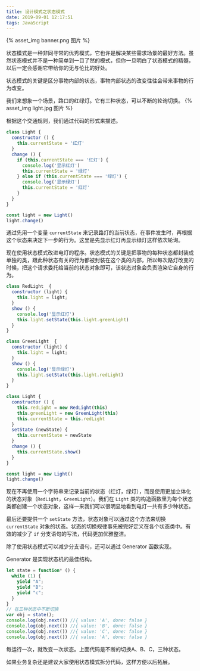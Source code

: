 ```yaml
---
title: 设计模式之状态模式
date: 2019-09-01 12:17:51
tags: JavaScript
---
```

{% asset_img banner.png 图片 %}

状态模式是一种非同寻常的优秀模式，它也许是解决某些需求场景的最好方法。虽然状态模式并不是一种简单到一目了然的模式，但你一旦明白了状态模式的精髓，以后一定会感谢它带给你的无与伦比的好处。

<!-- more -->

状态模式的关键是区分事物内部的状态，事物内部状态的改变往往会带来事物的行为改变。

我们来想象一个场景，路口的红绿灯。它有三种状态，可以不断的轮询切换。
{% asset_img light.jpg 图片 %}

根据这个交通规则，我们通过代码的形式来描述。

```js
class Light {
  constructor () {
    this.currentState = '红灯'
  }
  change () {
    if (this.currentState === '红灯') {
      console.log('显示红灯')
      this.currentState = '绿灯'
    } else if (this.currentState === '绿灯') {
      console.log('显示绿灯')
      this.currentState = '红灯'
    }
  }
}

const light = new Light()
light.change()
```
通过先用一个变量 `currentState` 来记录路灯的当前状态，在事件发生时，再根据这个状态来决定下一步的行为。这里是先显示红灯再显示绿灯这样依次轮询。

现在使用状态模式改进电灯的程序。状态模式的关键是把事物的每种状态都封装成单独的类，跟此种状态有关的行为都被封装在这个类的内部，所以每次路灯改变的时候，把这个请求委托给当前的状态对象即可，该状态对象会负责渲染它自身的行为。
```js
class RedLight  {
  constructor (light) {
    this.light = light;
  }
  show () {
    console.log('显示红灯')
    this.light.setState(this.light.greenLight)
  }
}

class GreenLight  {
  constructor (light) {
    this.light = light;
  }
  show () {
    console.log('显示绿灯')
    this.light.setState(this.light.redLight)
  }
}

class Light {
  constructor () {
    this.redLight = new RedLight(this)
    this.greenLight = new GreenLight(this)
    this.currentState = this.redLight
  }
  setState (newState) {
    this.currentState = newState
  }
  change () {
    this.currentState.show()
  }
}

const light = new Light()
light.change()

```
现在不再使用一个字符串来记录当前的状态（红灯，绿灯），而是使用更加立体化的状态对象（`RedLight`，`GreenLight`）。我们在 `Light` 类的构造函数里为每个状态类都创建一个状态对象，这样一来我们可以很明显地看到电灯一共有多少种状态。

最后还要提供一个 `setState` 方法，状态对象可以通过这个方法来切换 `currentState` 对象的状态。状态的切换规律事先被完好定义在各个状态类中。有效的减少了 `if` 分支语句的写法，代码更加优雅整洁。

除了使用状态模式可以减少分支语句，还可以通过 Generator 函数实现。

Generator 是实现状态机的最佳结构。
```js
let state = function* () {
  while (1) {
    yield "A";
    yield "B";
    yield "c";
  }
}
// 在三种状态中不断切换
var obj = state();
console.log(obj.next()) //{ value: 'A', done: false }
console.log(obj.next()) //{ value: 'B', done: false }
console.log(obj.next()) //{ value: 'C', done: false }
console.log(obj.next()) //{ value: 'A', done: false }
```
每运行一次，就改变一次状态。上面代码是不断的切换A、B、C，三种状态。

如果业务复杂还是建议大家使用状态模式拆分代码，这样方便以后拓展。

